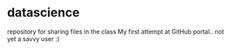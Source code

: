 datascience
===========

repository for sharing files in the class
My first attempt at GitHub portal..
not  yet a savvy user :)
